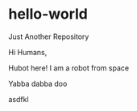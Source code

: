 # hello-world
Just Another Repository

Hi Humans,

Hubot here! I am a robot from space

Yabba dabba doo

asdfkl
